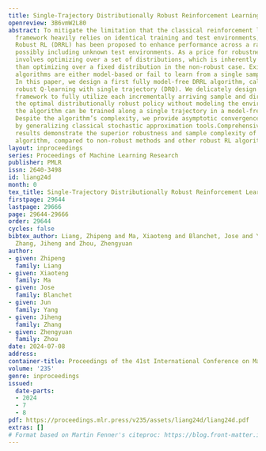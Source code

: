 ```yaml
---
title: Single-Trajectory Distributionally Robust Reinforcement Learning
openreview: 3B6vmW2L80
abstract: To mitigate the limitation that the classical reinforcement learning (RL)
  framework heavily relies on identical training and test environments, Distributionally
  Robust RL (DRRL) has been proposed to enhance performance across a range of environments,
  possibly including unknown test environments. As a price for robustness gain, DRRL
  involves optimizing over a set of distributions, which is inherently more challenging
  than optimizing over a fixed distribution in the non-robust case. Existing DRRL
  algorithms are either model-based or fail to learn from a single sample trajectory.
  In this paper, we design a first fully model-free DRRL algorithm, called distributionally
  robust Q-learning with single trajectory (DRQ). We delicately design a multi-timescale
  framework to fully utilize each incrementally arriving sample and directly learn
  the optimal distributionally robust policy without modeling the environment, thus
  the algorithm can be trained along a single trajectory in a model-free fashion.
  Despite the algorithm’s complexity, we provide asymptotic convergence guarantees
  by generalizing classical stochastic approximation tools.Comprehensive experimental
  results demonstrate the superior robustness and sample complexity of our proposed
  algorithm, compared to non-robust methods and other robust RL algorithms.
layout: inproceedings
series: Proceedings of Machine Learning Research
publisher: PMLR
issn: 2640-3498
id: liang24d
month: 0
tex_title: Single-Trajectory Distributionally Robust Reinforcement Learning
firstpage: 29644
lastpage: 29666
page: 29644-29666
order: 29644
cycles: false
bibtex_author: Liang, Zhipeng and Ma, Xiaoteng and Blanchet, Jose and Yang, Jun and
  Zhang, Jiheng and Zhou, Zhengyuan
author:
- given: Zhipeng
  family: Liang
- given: Xiaoteng
  family: Ma
- given: Jose
  family: Blanchet
- given: Jun
  family: Yang
- given: Jiheng
  family: Zhang
- given: Zhengyuan
  family: Zhou
date: 2024-07-08
address:
container-title: Proceedings of the 41st International Conference on Machine Learning
volume: '235'
genre: inproceedings
issued:
  date-parts:
  - 2024
  - 7
  - 8
pdf: https://proceedings.mlr.press/v235/assets/liang24d/liang24d.pdf
extras: []
# Format based on Martin Fenner's citeproc: https://blog.front-matter.io/posts/citeproc-yaml-for-bibliographies/
---
```

